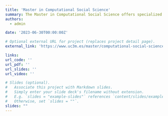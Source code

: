 ```yaml
---
title: 'Master in Computational Social Science'
summary: The Master in Computational Social Science offers specialized training in cutting-edge computational and quantitative analysis techniques oriented to the study of the Social Sciences.
authors:
  - admin

date: '2023-06-30T00:00:00Z'

# Optional external URL for project (replaces project detail page).
external_link: 'https://www.uc3m.es/master/computational-social-science#home'

links:
url_code: ''
url_pdf: ''
url_slides: ''
url_video: ''

# Slides (optional).
#   Associate this project with Markdown slides.
#   Simply enter your slide deck's filename without extension.
#   E.g. `slides = "example-slides"` references `content/slides/example-slides.md`.
#   Otherwise, set `slides = ""`.
slides: ""
---
```


